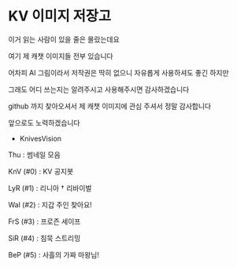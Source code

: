 # KV 이미지 저장고
이거 읽는 사람이 있을 줄은 몰랐는데요

여기 제 캐챗 이미지들 전부 있습니다

어차피 AI 그림이라서 저작권은 딱히 없으니
자유롭게 사용하셔도 좋긴 하지만

그래도 어디 쓰는지는 알려주시고 사용해주시면 감사하겠습니다

github 까지 찾아오셔서 제 캐챗 이미지에 관심 주셔서 정말 감사합니다

앞으로도 노력하겠습니다

- KnivesVision

Thu : 썸네일 모음

KnV (#0) : KV 공지봇

LyR (#1) : 리니아 † 리바이벌

Wal (#2) : 지갑 주인 찾아요!

FrS (#3) : 프로즌 세이프

SiR (#4) : 침묵 스트리밍

BeP (#5) : 사흘의 가짜 마왕님!
